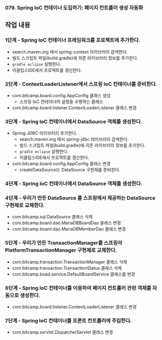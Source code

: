 ### 079. Spring IoC 컨테이너 도입하기: 페이지 컨트롤러 생성 자동화

## 작업 내용

### 1단계 - Spring IoC 컨테이너 프레임워크를 프로젝트에 추가한다.

- search.maven.org 에서 spring-context 라이브러리 검색한다.
- 빌드 스크립트 파일(build.gradle)에 의존 라이브러리 정보를 추가한다.
- `gradle eclipse` 실행한다.
- 이클립스IDE에서 프로젝트를 갱신한다.

### 2단계 - ContextLoaderListener에서 스프링 IoC 컨테이너를 준비한다.

- com.bitcamp.board.config.AppConfig 클래스 생성
  - 스프링 IoC 컨테이너의 설정을 수행하는 클래스
- com.bitcamp.board.listener.ContextLoaderListener 클래스 변경


### 3단계 - Spring IoC 컨테이너에서 DataSource 객체를 생성한다.

- Spring JDBC 라이브러리 추가한다.
  - search.maven.org 에서 spring-jdbc 라이브러리 검색한다.
  - 빌드 스크립트 파일(build.gradle)에 의존 라이브러리 정보를 추가한다.
  - `gradle eclipse` 실행한다.
  - 이클립스IDE에서 프로젝트를 갱신한다.
- com.bitcamp.board.config.AppConfig 클래스 변경
  - createDataSource(): DataSource 구현체를 준비한다.

### 4단계 - Spring IoC 컨테이너에서 DataSource 객체를 생성한다.










### 4단계 - 우리가 만든 DataSource 를 스프링에서 제공하는 DataSource 구현체로 교체한다.

- com.bitcamp.sql.DataSource 클래스 삭제
- com.bitcamp.board.dao.MariaDBBoardDao 클래스 변경
- com.bitcamp.board.dao.MariaDBMemberDao 클래스 변경

### 5단계 - 우리가 만든 TransactionManager를 스프링의 PlatformTransactionManager 구현체로 교체한다.

- com.bitcamp.transaction.TransactionManager 클래스 삭제
- com.bitcamp.transaction.TransactionStatus 클래스 삭제
- com.bitcamp.boad.service.DefaultBoardService 클래스를 변경

### 6단계 - Spring IoC 컨테이너를 이용하여 페이지 컨트롤러 관련 객체를 자동으로 생성한다.

- com.bitcamp.board.listener.ContextLoaderListener 클래스 변경

### 7단계 - Spring IoC 컨테이너를 프론트 컨트롤러에 주입한다.

- com.bitcamp.servlet.DispatcherServlet 클래스 변경
